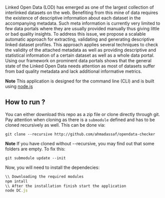 
Linked Open Data (LOD) has emerged as one of the largest collection of interlinked datasets on the web. Benefiting from this mine of data requires the existence of descriptive information about each dataset in the accompanying metadata. Such meta information is currently very limited to few data portals where they are usually provided manually thus giving little or bad quality insights. To address this issue, we propose a scalable automatic approach for extracting, validating and generating descriptive linked dataset profiles. This approach applies several techniques to check the validity of the attached metadata as well as providing descriptive and statistical information of a certain dataset as well as a whole data portal. Using our framework on prominent data portals shows that the general state of the Linked Open Data needs attention as most of datasets suffer from bad quality metadata and lack additional informative metrics.

**Note**
This application is designed for the command line (CLI) and is built using [node.js](http://nodejs.org)


## How to run ?

You can either download this repo as a zip file or clone directly through git. Pay attention when cloning as there is a `submodule` defined and has to be cloned recursively as well. This can be done via:
```shell
git clone --recursive http://github.com/ahmadassaf/opendata-checker
```

**Note** If you have cloned without --recursive, you may find out that some folders are empty. To fix this:

`git submodule update --init`

Now, you will need to install the dependecies:

```javascript
\\ Downloading the required modules 
npm intall
\\ After the installation finish start the application
node DC.js
```


